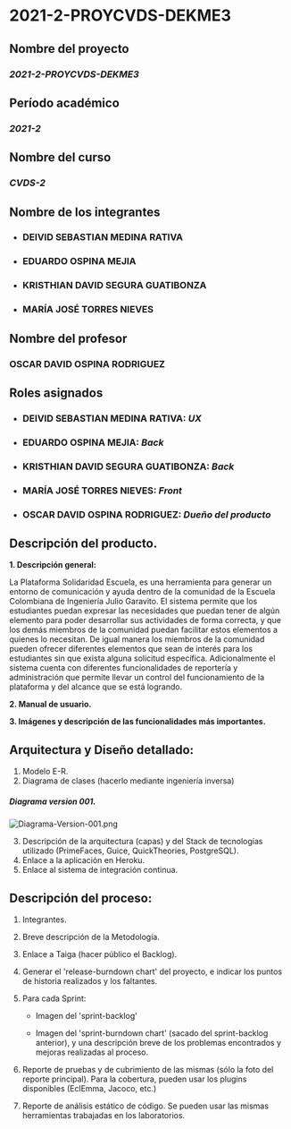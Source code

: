 # 2021-2-PROYCVDS-DEKME3

## Nombre del proyecto
### _**2021-2-PROYCVDS-DEKME3**_

## Período académico
### _2021-2_
## Nombre del curso
### _CVDS-2_
## Nombre de los integrantes
* ### DEIVID SEBASTIAN MEDINA RATIVA
* ### EDUARDO OSPINA MEJIA
* ### KRISTHIAN DAVID SEGURA GUATIBONZA
* ### MARÍA JOSÉ TORRES NIEVES
## Nombre del profesor
### OSCAR DAVID OSPINA RODRIGUEZ
## Roles asignados
* ### DEIVID SEBASTIAN MEDINA RATIVA: ***UX***
* ### EDUARDO OSPINA MEJIA: ***Back***
* ### KRISTHIAN DAVID SEGURA GUATIBONZA: ***Back***
* ### MARÍA JOSÉ TORRES NIEVES: ***Front***
* ### OSCAR DAVID OSPINA RODRIGUEZ: ***Dueño del producto***

## Descripción del producto.
**1. Descripción general:**

La Plataforma Solidaridad Escuela, es una herramienta para generar un entorno de comunicación y ayuda dentro de la comunidad de la Escuela Colombiana de Ingeniería Julio Garavito. El sistema permite que los estudiantes puedan expresar las necesidades que puedan tener de algún elemento para poder desarrollar sus actividades de forma correcta, y que los demás miembros de la comunidad puedan facilitar estos elementos a quienes lo necesitan. De igual manera los miembros de la comunidad pueden ofrecer diferentes elementos que sean de interés para los estudiantes sin que exista alguna solicitud específica. Adicionalmente el sistema cuenta con diferentes funcionalidades de reportería y administración que permite llevar un control del funcionamiento de la plataforma y del alcance que se está logrando.

**2. Manual de usuario.**

**3. Imágenes y descripción de las funcionalidades más importantes.**

## Arquitectura y Diseño detallado:
1. Modelo E-R.
2. Diagrama de clases (hacerlo mediante ingeniería inversa)

##### Diagrama version 001.
![Diagrama-Version-001.png](https://i.postimg.cc/66ncdHZ5/Diagrama-Version-001.png)

3. Descripción de la arquitectura (capas) y del Stack de tecnologías utilizado (PrimeFaces, Guice, QuickTheories, PostgreSQL).
4. Enlace a la aplicación en Heroku.
5. Enlace al sistema de integración continua.

## Descripción del proceso:
1. Integrantes.
2. Breve descripción de la Metodología.
3. Enlace a Taiga (hacer público el Backlog).
4. Generar el 'release-burndown chart' del proyecto, e indicar los puntos de historia realizados y los faltantes.
5. Para cada Sprint:
    - Imagen del 'sprint-backlog'

    - Imagen del 'sprint-burndown chart' (sacado del sprint-backlog anterior), y una descripción breve de los problemas encontrados y mejoras realizadas al proceso.

6. Reporte de pruebas y de cubrimiento de las mismas (sólo la foto del reporte principal). Para la cobertura, pueden usar los plugins disponibles (EclEmma, Jacoco, etc.)

7. Reporte de análisis estático de código. Se pueden usar las mismas herramientas trabajadas en los laboratorios.
